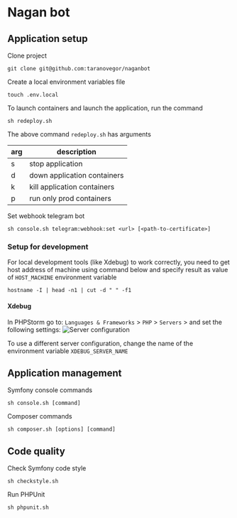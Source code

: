 # Nagan bot

## Application setup

Clone project
```
git clone git@github.com:taranovegor/naganbot
```

Create a local environment variables file
```
touch .env.local
```

To launch containers and launch the application, run the command
```
sh redeploy.sh
```

The above command `redeploy.sh` has arguments

| arg | description               
| --- | ---
| s   | stop application    
| d   | down application containers
| k   | kill application containers 
| p   | run only prod containers

Set webhook telegram bot
```
sh console.sh telegram:webhook:set <url> [<path-to-certificate>]
```

### Setup for development

For local development tools (like Xdebug) to work correctly, you need to get host address of machine using command below and specify result as value of `HOST_MACHINE` environment variable
```
hostname -I | head -n1 | cut -d " " -f1
```

#### Xdebug

In PHPStorm go to: `Languages & Frameworks` > `PHP` > `Servers` > and set the following settings:
![Server configuration](https://mattermost.branderstudio.com/files/ny5r5544ctfadkkareyj33p9uy/public?h=s1Xo6e44eJgyk4gBwcQmJQP9mVkFOjwECm-yUJ3RF4E)

To use a different server configuration, change the name of the environment variable `XDEBUG_SERVER_NAME`

## Application management

Symfony console commands
```
sh console.sh [command]
```

Composer commands
```
sh composer.sh [options] [command]
```

## Code quality

Check Symfony code style 
```
sh checkstyle.sh
```

Run PHPUnit
```
sh phpunit.sh
```
